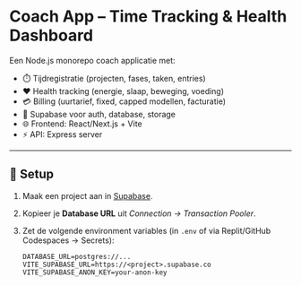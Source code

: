 # Coach App – Time Tracking & Health Dashboard

Een Node.js monorepo coach applicatie met:
- ⏱️ Tijdregistratie (projecten, fases, taken, entries)
- ❤️ Health tracking (energie, slaap, beweging, voeding)
- 💳 Billing (uurtarief, fixed, capped modellen, facturatie)
- 🔐 Supabase voor auth, database, storage
- 🌐 Frontend: React/Next.js + Vite
- ⚡ API: Express server

---

## 🚀 Setup

1. Maak een project aan in [Supabase](https://supabase.com/dashboard/projects).
2. Kopieer je **Database URL** uit *Connection → Transaction Pooler*.
3. Zet de volgende environment variables (in `.env` of via Replit/GitHub Codespaces → Secrets):

   ```env
   DATABASE_URL=postgres://...
   VITE_SUPABASE_URL=https://<project>.supabase.co
   VITE_SUPABASE_ANON_KEY=your-anon-key
